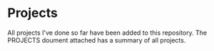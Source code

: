 # Projects
All projects I've done so far have been added to this repository.
The PROJECTS doument attached has a summary of all projects.
